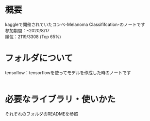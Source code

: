 # 概要
kaggleで開催されていたコンペ-Melanoma Classififcation-のノートです  
参加期間：~2020/8/17  
順位：2119/3308 (Top 65%) 
</br>

# フォルダについて  
tensoflow：tensorflowを使ってモデルを作成した時のノートです  
</br>

# 必要なライブラリ・使いかた  
それぞれのフォルダのREADMEを参照